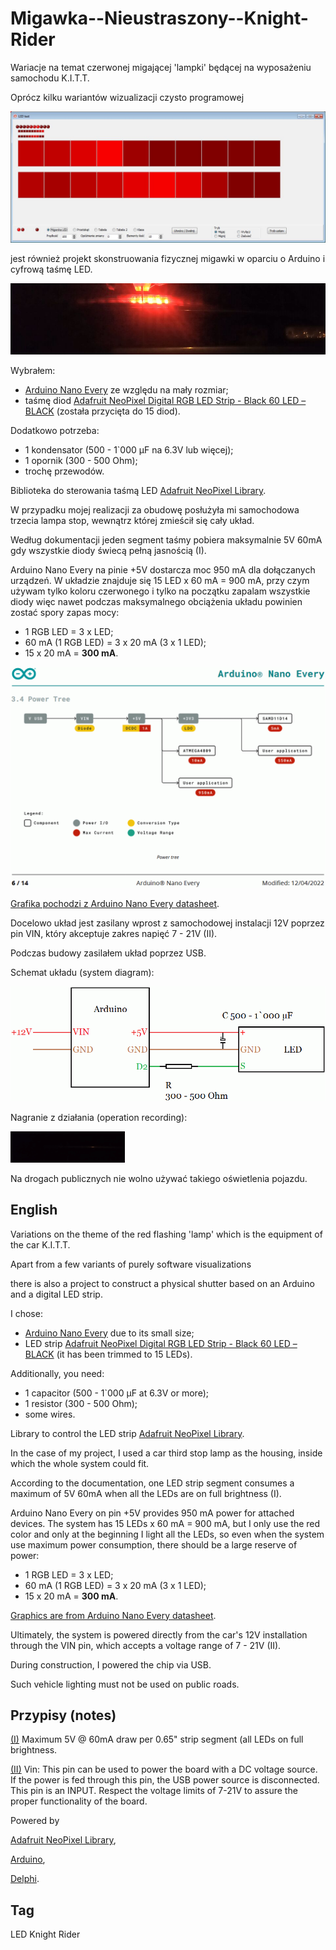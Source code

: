 # Migawka--Nieustraszony--Knight-Rider

Wariacje na temat czerwonej migającej 'lampki' będącej na wyposażeniu samochodu K.I.T.T.

Oprócz kilku wariantów wizualizacji czysto programowej

<img src="https://github.com/jacek-mulawka/Migawka--Nieustraszony--Knight-Rider/blob/main/Gallery/LED_Test.jpg">

jest również projekt skonstruowania fizycznej migawki w oparciu o Arduino i cyfrową taśmę LED.

<img src="https://github.com/jacek-mulawka/Migawka--Nieustraszony--Knight-Rider/blob/main/Gallery/Migawka%20arduino.jpg">


Wybrałem:
* [Arduino Nano Every](https://store.arduino.cc/products/arduino-nano-every) ze względu na mały rozmiar;
* taśmę diod [Adafruit NeoPixel Digital RGB LED Strip - Black 60 LED – BLACK](https://www.adafruit.com/product/1461?length=1) (została przycięta do 15 diod).

Dodatkowo potrzeba:
* 1 kondensator (500 - 1`000 µF na 6.3V lub więcej);
* 1 opornik (300 - 500 Ohm);
* trochę przewodów.

Biblioteka do sterowania taśmą LED [Adafruit NeoPixel Library](https://github.com/adafruit/Adafruit_NeoPixel).

W przypadku mojej realizacji za obudowę posłużyła mi samochodowa trzecia lampa stop, wewnątrz której zmieścił się cały układ.

Według dokumentacji jeden segment taśmy pobiera maksymalnie 5V 60mA gdy wszystkie diody świecą pełną jasnością (I).

Arduino Nano Every na pinie +5V dostarcza moc 950 mA dla dołączanych urządzeń. W układzie znajduje się 15 LED x 60 mA = 900 mA, przy czym używam tylko koloru czerwonego i tylko na początku zapalam wszystkie diody więc nawet podczas maksymalnego obciążenia układu powinien zostać spory zapas mocy:
* 1 RGB LED = 3 x LED;
* 60 mA (1 RGB LED) = 3 x 20 mA (3 x 1 LED);
* 15 x 20 mA = __300 mA__.

<img src="https://github.com/jacek-mulawka/Migawka--Nieustraszony--Knight-Rider/blob/main/Gallery/Arduino%20Nano%20Every%20power%20tree.gif">

[Grafika pochodzi z Arduino Nano Every datasheet](https://docs.arduino.cc/resources/datasheets/ABX00028-datasheet.pdf).


Docelowo układ jest zasilany wprost z samochodowej instalacji 12V poprzez pin VIN, który akceptuje zakres napięć 7 - 21V (II).

Podczas budowy zasilałem układ poprzez USB.

Schemat układu (system diagram):

<img src="https://github.com/jacek-mulawka/Migawka--Nieustraszony--Knight-Rider/blob/main/Gallery/Migawka%20schemat.gif">

Nagranie z działania (operation recording):

<img src="https://github.com/jacek-mulawka/Migawka--Nieustraszony--Knight-Rider/blob/main/Gallery/Migawka%20arduino.gif">

Na drogach publicznych nie wolno używać takiego oświetlenia pojazdu.


## English

Variations on the theme of the red flashing 'lamp' which is the equipment of the car K.I.T.T.

Apart from a few variants of purely software visualizations

there is also a project to construct a physical shutter based on an Arduino and a digital LED strip.

I chose:
* [Arduino Nano Every](https://store.arduino.cc/products/arduino-nano-every) due to its small size;
* LED strip [Adafruit NeoPixel Digital RGB LED Strip - Black 60 LED – BLACK](https://www.adafruit.com/product/1461?length=1) (it has been trimmed to 15 LEDs).

Additionally, you need:
* 1 capacitor (500 - 1`000 µF at 6.3V or more);
* 1 resistor (300 - 500 Ohm);
* some wires.

Library to control the LED strip  [Adafruit NeoPixel Library](https://github.com/adafruit/Adafruit_NeoPixel).

In the case of my project, I used a car third stop lamp as the housing, inside which the whole system could fit.

According to the documentation, one LED strip segment consumes a maximum of 5V 60mA when all the LEDs are on full brightness (I).

Arduino Nano Every on pin +5V provides 950 mA power for attached devices. The system has 15 LEDs x 60 mA = 900 mA, but I only use the red color and only at the beginning I light all the LEDs, so even when the system use maximum power consumption, there should be a large reserve of power:
* 1 RGB LED = 3 x LED;
* 60 mA (1 RGB LED) = 3 x 20 mA (3 x 1 LED);
* 15 x 20 mA = __300 mA__.

[Graphics are from Arduino Nano Every datasheet](https://docs.arduino.cc/resources/datasheets/ABX00028-datasheet.pdf).

Ultimately, the system is powered directly from the car's 12V installation through the VIN pin, which accepts a voltage range of 7 - 21V (II).

During construction, I powered the chip via USB.

Such vehicle lighting must not be used on public roads.


## Przypisy (notes)
[(I)](https://www.adafruit.com/product/1461?length=1) Maximum 5V @ 60mA draw per 0.65" strip segment (all LEDs on full brightness.

[(II)](https://store.arduino.cc/products/arduino-nano-every) Vin: This pin can be used to power the board with a DC voltage source. If the power is fed through this pin, the USB power source is disconnected. This pin is an INPUT. Respect the voltage limits of 7-21V to assure the proper functionality of the board.


Powered by

[Adafruit NeoPixel Library](https://github.com/adafruit/Adafruit_NeoPixel),

[Arduino](https://www.arduino.cc/),

[Delphi](https://www.embarcadero.com/products/delphi).


## Tag
LED Knight Rider
